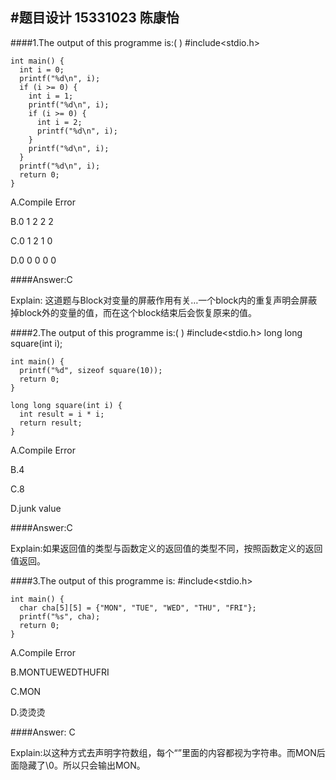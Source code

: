 #题目设计
15331023 陈康怡
---

####1.The output of this programme is:( )
    #include<stdio.h>

    int main() {
      int i = 0;
      printf("%d\n", i);
      if (i >= 0) {
        int i = 1;
        printf("%d\n", i);
        if (i >= 0) {
          int i = 2;
          printf("%d\n", i);
        }
        printf("%d\n", i);
      }
      printf("%d\n", i);
      return 0;
    } 
A.Compile Error

B.0 1 2 2 2

C.0 1 2 1 0

D.0 0 0 0 0

####Answer:C

Explain: 这道题与Block对变量的屏蔽作用有关…一个block内的重复声明会屏蔽掉block外的变量的值，而在这个block结束后会恢复原来的值。

####2.The output of this programme is:( )
    #include<stdio.h>
    long long square(int i);
    
    int main() {
      printf("%d", sizeof square(10));
      return 0;
    } 

    long long square(int i) {
      int result = i * i;
      return result;
    }
A.Compile Error

B.4

C.8

D.junk value

####Answer:C

Explain:如果返回值的类型与函数定义的返回值的类型不同，按照函数定义的返回值返回。

####3.The output of this programme is:
    #include<stdio.h>

    int main() {
      char cha[5][5] = {"MON", "TUE", "WED", "THU", "FRI"};
      printf("%s", cha);
      return 0;
    }
A.Compile Error

B.MONTUEWEDTHUFRI

C.MON

D.烫烫烫

####Answer: C

Explain:以这种方式去声明字符数组，每个“”里面的内容都视为字符串。而MON后面隐藏了\0。所以只会输出MON。